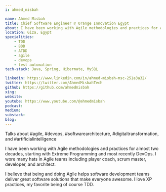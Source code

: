 ```yaml
---
i: ahmed_misbah

name: Ahmed Misbah
title: Chief Software Engineer @ Orange Innovation Egypt
about: I have been working with Agile methodologies and practices for almost two decades, starting with Extreme Programming and most recently DevOps. 
location: Giza, Egypt
specialities:
    - TDD
    - BDD
    - ATDD
    - agile
    - devops
    - test automation
tech-stack: Java, Spring, Hibernate, MySQL

linkedin: https://www.linkedin.com/in/ahmed-misbah-msc-251a3a32/ 
twitter: https://twitter.com/AhmedMisbahTech
github: https://github.com/ahmedmisbah
xing: 
website: 
youtube: https://www.youtube.com/@ahmedmisbah 
podcast: 
medium: 
substack: 
blog: 
---
```


Talks about #agile, #devops, #softwarearchitecture, #digitaltransformation, and #artificialintelligence



I have been working with Agile methodologies and practices for almost two decades, starting with Extreme Programming and most recently DevOps. I wore many hats in Agile teams including player coach, scrum master, developer, and architect. 

I believe that being and doing Agile helps software development teams deliver great software solutions that make everyone awesome. I love XP practices, my favorite being of course TDD.

